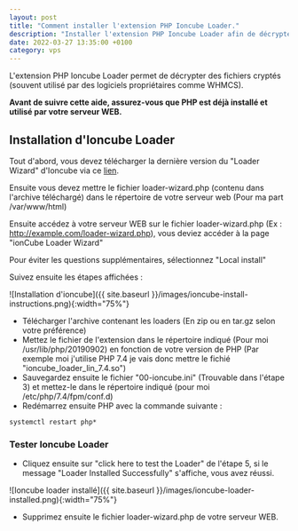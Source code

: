 ```yaml
---
layout: post
title: "Comment installer l'extension PHP Ioncube Loader."
description: "Installer l'extension PHP Ioncube Loader afin de décrypter des fichiers PHP."
date: 2022-03-27 13:35:00 +0100
category: vps
---
```


L'extension PHP Ioncube Loader permet de décrypter des fichiers cryptés (souvent utilisé par des logiciels propriétaires comme WHMCS).

**Avant de suivre cette aide, assurez-vous que PHP est déjà installé et utilisé par votre serveur WEB.**

## Installation d'Ioncube Loader

Tout d'abord, vous devez télécharger la dernière version du "Loader Wizard" d'Ioncube via ce [lien](https://www.ioncube.com/loader-wizard/loader-wizard.zip).

Ensuite vous devez mettre le fichier loader-wizard.php (contenu dans l'archive téléchargé) dans le répertoire de votre serveur web (Pour ma part /var/www/html)

Ensuite accédez à votre serveur WEB sur le fichier loader-wizard.php (Ex : http://example.com/loader-wizard.php), vous deviez accéder à la page "ionCube Loader Wizard"

Pour éviter les questions supplémentaires, sélectionnez "Local install"

Suivez ensuite les étapes affichées :

![Installation d'ioncube]({{ site.baseurl }}/images/ioncube-install-instructions.png){:width="75%"}

* Télécharger l'archive contenant les loaders (En zip ou en tar.gz selon votre préférence)
* Mettez le fichier de l'extension dans le répertoire indiqué (Pour moi /usr/lib/php/20190902) en fonction de votre version de PHP (Par exemple moi j'utilise PHP 7.4 je vais donc mettre le fichié "ioncube_loader_lin_7.4.so")
* Sauvegardez ensuite le fichier "00-ioncube.ini" (Trouvable dans l'étape 3) et mettez-le dans le répertoire indiqué (pour moi /etc/php/7.4/fpm/conf.d)
* Redémarrez ensuite PHP avec la commande suivante :

```
systemctl restart php*
```

### Tester Ioncube Loader

* Cliquez ensuite sur "click here to test the Loader" de l'étape 5, si le message "Loader Installed Successfully" s'affiche, vous avez réussi.

![Ioncube loader installé]({{ site.baseurl }}/images/ioncube-loader-installed.png){:width="75%"}

* Supprimez ensuite le fichier loader-wizard.php de votre serveur WEB.